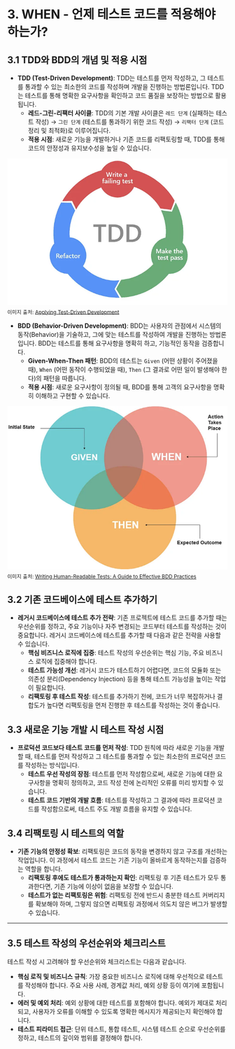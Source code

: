 # 3. WHEN - 언제 테스트 코드를 적용해야 하는가?

## 3.1 TDD와 BDD의 개념 및 적용 시점

- **TDD (Test-Driven Development)**: TDD는 테스트를 먼저 작성하고, 그 테스트를 통과할 수 있는 최소한의 코드를 작성하며 개발을 진행하는 방법론입니다. TDD는 테스트를 통해 명확한 요구사항을 확인하고 코드 품질을 보장하는 방법으로 활용됩니다.
    - **레드-그린-리팩터 사이클**: TDD의 기본 개발 사이클은 `레드 단계` (실패하는 테스트 작성) → `그린 단계` (테스트를 통과하기 위한 코드 작성) → `리팩터 단계` (코드 정리 및 최적화)로 이루어집니다.
    - **적용 시점**: 새로운 기능을 개발하거나 기존 코드를 리팩토링할 때, TDD를 통해 코드의 안정성과 유지보수성을 높일 수 있습니다.

![TDD Cycle](../img/tdd_cycle.png)
<sub>이미지 출처: [Applying Test-Driven Development](https://medium.com/pilar-2020/applying-test-driven-development-6d6d3af186cb)</sub>

- **BDD (Behavior-Driven Development)**: BDD는 사용자의 관점에서 시스템의 동작(Behavior)을 기술하고, 그에 맞는 테스트를 작성하여 개발을 진행하는 방법론입니다. BDD는 테스트를 통해 요구사항을 명확히 하고, 기능적인 동작을 검증합니다.
    - **Given-When-Then 패턴**: BDD의 테스트는 `Given` (어떤 상황이 주어졌을 때), `When` (어떤 동작이 수행되었을 때), `Then` (그 결과로 어떤 일이 발생해야 한다)의 패턴을 따릅니다.
    - **적용 시점**: 새로운 요구사항이 정의될 때, BDD를 통해 고객의 요구사항을 명확히 이해하고 구현할 수 있습니다.

![BDD Cycle](../img/bdd_cycle.png)
<sub>이미지 출처: [Writing Human-Readable Tests: A Guide to Effective BDD Practices](https://medium.com/@dineshrajdhanapathy/writing-human-readable-tests-a-guide-to-effective-bdd-practices-75a7ab7888bb)</sub>

## 3.2 기존 코드베이스에 테스트 추가하기

- **레거시 코드베이스에 테스트 추가 전략**: 기존 프로젝트에 테스트 코드를 추가할 때는 우선순위를 정하고, 주요 기능이나 자주 변경되는 코드부터 테스트를 작성하는 것이 중요합니다. 레거시 코드베이스에 테스트를 추가할 때 다음과 같은 전략을 사용할 수 있습니다.
    - **핵심 비즈니스 로직에 집중**: 테스트 작성의 우선순위는 핵심 기능, 주요 비즈니스 로직에 집중해야 합니다.
    - **테스트 가능성 개선**: 레거시 코드가 테스트하기 어렵다면, 코드의 모듈화 또는 의존성 분리(Dependency Injection) 등을 통해 테스트 가능성을 높이는 작업이 필요합니다.
    - **리팩토링 후 테스트 작성**: 테스트를 추가하기 전에, 코드가 너무 복잡하거나 결합도가 높다면 리팩토링을 먼저 진행한 후 테스트를 작성하는 것이 좋습니다.

## 3.3 새로운 기능 개발 시 테스트 작성 시점

- **프로덕션 코드보다 테스트 코드를 먼저 작성**: TDD 원칙에 따라 새로운 기능을 개발할 때, 테스트를 먼저 작성하고 그 테스트를 통과할 수 있는 최소한의 프로덕션 코드를 작성하는 방식입니다.
    - **테스트 우선 작성의 장점**: 테스트를 먼저 작성함으로써, 새로운 기능에 대한 요구사항을 명확히 정의하고, 코드 작성 전에 논리적인 오류를 미리 방지할 수 있습니다.
    - **테스트 코드 기반의 개발 흐름**: 테스트를 작성하고 그 결과에 따라 프로덕션 코드를 작성함으로써, 테스트 주도 개발 흐름을 유지할 수 있습니다.

## 3.4 리팩토링 시 테스트의 역할

- **기존 기능의 안정성 확보**: 리팩토링은 코드의 동작을 변경하지 않고 구조를 개선하는 작업입니다. 이 과정에서 테스트 코드는 기존 기능이 올바르게 동작하는지를 검증하는 역할을 합니다.
    - **리팩토링 후에도 테스트가 통과하는지 확인**: 리팩토링 후 기존 테스트가 모두 통과한다면, 기존 기능에 이상이 없음을 보장할 수 있습니다.
    - **테스트가 없는 리팩토링은 위험**: 리팩토링 전에 반드시 충분한 테스트 커버리지를 확보해야 하며, 그렇지 않으면 리팩토링 과정에서 의도치 않은 버그가 발생할 수 있습니다.

---

## 3.5 테스트 작성의 우선순위와 체크리스트

테스트 작성 시 고려해야 할 우선순위와 체크리스트는 다음과 같습니다.

- **핵심 로직 및 비즈니스 규칙**: 가장 중요한 비즈니스 로직에 대해 우선적으로 테스트를 작성해야 합니다. 주요 사용 사례, 경계값 처리, 예외 상황 등이 여기에 포함됩니다.
- **에러 및 예외 처리**: 예외 상황에 대한 테스트를 포함해야 합니다. 예외가 제대로 처리되고, 사용자가 오류를 이해할 수 있도록 명확한 메시지가 제공되는지 확인해야 합니다.
- **테스트 피라미드 접근**: 단위 테스트, 통합 테스트, 시스템 테스트 순으로 우선순위를 정하고, 테스트의 깊이와 범위를 결정해야 합니다.
